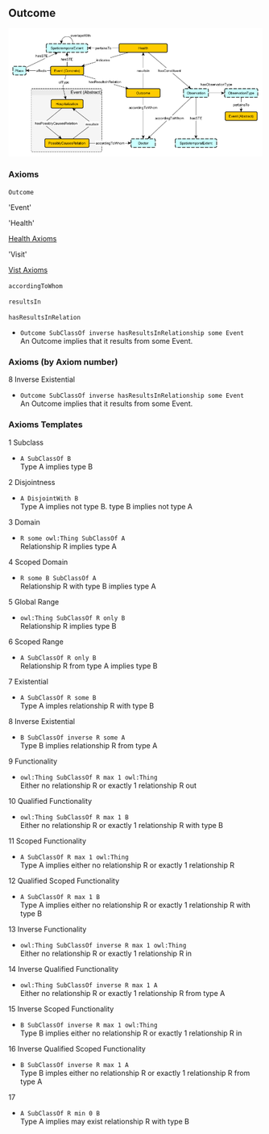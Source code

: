 ## Outcome
![schema-diagram](Outcome.png)

### Axioms
`Outcome`

'Event'

'Health'

[Health Axioms](https://github.com/jasonolte/cs7810-123/edit/main/schema-diagrams/Health/health_axioms.md)

'Visit'

[Vist Axioms](https://github.com/jasonolte/cs7810-123/edit/main/schema-diagrams/Visit/visit_axioms.md)

`accordingToWhom`

`resultsIn`

`hasResultsInRelation`
* `Outcome SubClassOf inverse hasResultsInRelationship some Event` <br />
An Outcome implies that it results from some Event.

### Axioms (by Axiom number)

8 Inverse Existential
* `Outcome SubClassOf inverse hasResultsInRelationship some Event` <br />
An Outcome implies that it results from some Event.

### Axioms Templates
1 Subclass
* `A SubClassOf B` <br />
Type A implies type B

2 Disjointness
* `A DisjointWith B` <br />
Type A implies not type B.  type B implies not type A

3 Domain
* `R some owl:Thing SubClassOf A` <br />
Relationship R implies type A

4 Scoped Domain
* `R some B SubClassOf A` <br />
Relationship R with type B implies type A

5 Global Range
* `owl:Thing SubClassOf R only B` <br />
Relationship R implies type B

6 Scoped Range
* `A SubClassOf R only B` <br />
Relationship R from type A implies type B

7 Existential
* `A SubClassOf R some B` <br />
Type A imples relationship R with type B

8 Inverse Existential
* `B SubClassOf inverse R some A` <br />
Type B implies relationship R from type A

9 Functionality
* `owl:Thing SubClassOf R max 1 owl:Thing` <br />
Either no relationship R or exactly 1 relationship R out

10 Qualified Functionality
* `owl:Thing SubClassOf R max 1 B` <br />
Either no relationship R or exactly 1 relationship R with type B

11 Scoped Functionality
* `A SubClassOf R max 1 owl:Thing` <br />
Type A implies either no relationship R or exactly 1 relationship R

12 Qualified Scoped Functionality
* `A SubClassOf R max 1 B` <br />
Type A implies either no relationship R or exactly 1 relationship R with type B

13 Inverse Functionality
* `owl:Thing SubClassOf inverse R max 1 owl:Thing` <br />
Either no relationship R or exactly 1 relationship R in

14 Inverse Qualified Functionality
* `owl:Thing SubClassOf inverse R max 1 A` <br />
Either no relationship R or exactly 1 relationship R from type A

15 Inverse Scoped Functionality
* `B SubClassOf inverse R max 1 owl:Thing` <br />
Type B implies either no relationship R or exactly 1 relationship R in

16 Inverse Qualified Scoped Functionality
* `B SubClassOf inverse R max 1 A` <br />
Type B imples either no relationship R or exactly 1 relationship R from type A

17
* `A SubClassOf R min 0 B` <br />
Type A implies may exist relationship R with type B
